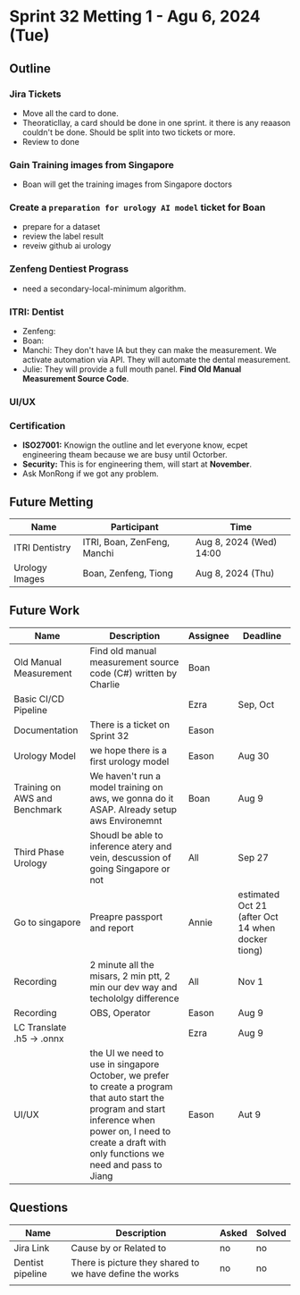 # Sprint 32 Metting 1 - Agu 6, 2024 (Tue)
## Outline



### Jira Tickets
- Move all the card to done.
- Theoraticllay, a card should be done in one sprint. it there is any reaason couldn't be done. Should be split into two tickets or more.
- Review to done
### Gain Training images from Singapore
- Boan will get the training images from Singapore doctors 
### Create a `preparation for urology AI model` ticket for Boan
- prepare for a dataset
- review the label result
- reveiw github ai urology
### Zenfeng Dentiest Prograss
- need a secondary-local-minimum algorithm.
### ITRI: Dentist
- Zenfeng: 
- Boan:
- Manchi: They don't have IA but they can make the measurement. We activate automation via API. They will automate the dental measurement.
- Julie: They will provide a full mouth panel. **Find Old Manual Measurement Source Code**.
### UI/UX
### Certification
- **ISO27001:** Knowign the outline and let everyone know, ecpet engineering theam because we are busy until Octorber.
- **Security:** This is for engineering them, will start at **November**.
- Ask MonRong if we got any problem.

## Future Metting
|Name|Participant|Time|
|-|-|-|
|ITRI Dentistry|ITRI, Boan, ZenFeng, Manchi|Aug 8, 2024 (Wed) 14:00|
|Urology Images|Boan, Zenfeng, Tiong|Aug 8, 2024 (Thu)|

 ## Future Work
|Name|Description|Assignee|Deadline|
|-|-|-|-|
|Old Manual Measurement|Find old manual measurement source code (C#) written by Charlie|Boan||
|Basic CI/CD Pipeline||Ezra|Sep, Oct|
|Documentation|There is a ticket on Sprint 32|Eason||
|Urology Model|we hope there is a first urology model|Eason|Aug 30|
|Training on AWS and Benchmark|We haven't run a model training on aws, we gonna do it ASAP. Already setup aws Environemnt|Boan|Aug 9|
|Third Phase Urology|Shoudl be able to inference atery and vein, descussion of going Singapore or not|All|Sep 27|
|Go to singapore|Preapre passport and report|Annie|estimated Oct 21 (after Oct 14 when docker tiong)|
|Recording|2 minute all the misars, 2 min ptt, 2 min our dev way and techololgy difference|All|Nov 1|
|Recording|OBS, Operator|Eason|Aug 9|
|LC Translate .h5 -> .onnx||Ezra|Aug 9|
|UI/UX|the UI we need to use in singapore October, we prefer to create a program that auto start the program and start inference when power on, I need to create a draft with only functions we need and pass to Jiang|Eason|Aut 9|


## Questions
|Name|Description|Asked|Solved|
|-|-|-|-|
|Jira Link|Cause by or Related to|no|no|
|Dentist pipeline|There is picture they shared to we have define the works|no|no|
|||||
